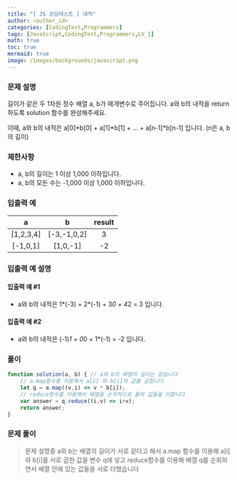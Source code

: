 ```yaml
---
title: "[ JS 코딩테스트 ] 내적"
author: <author_id>
categories: [CodingTest,Programmers]
tags: [JavaScript,CodingTest,Programmers,LV_1]
math: true
toc: true
mermaid: true
image: /images/backgrounds/javascript.png
---
```


### 문제 설명
길이가 같은 두 1차원 정수 배열 a, b가 매개변수로 주어집니다. a와 b의 내적을 return 하도록 solution 함수를 완성해주세요.

이때, a와 b의 내적은 a[0]*b[0] + a[1]*b[1] + ... + a[n-1]*b[n-1] 입니다. (n은 a, b의 길이)

### 제한사항
+ a, b의 길이는 1 이상 1,000 이하입니다.
+ a, b의 모든 수는 -1,000 이상 1,000 이하입니다.

### 입출력 예

|a|b|result|
|:---:|:---:|:---:|
|[1,2,3,4]|[-3,-1,0,2]|3|
|[-1,0,1]|[1,0,-1]|-2|

### 입출력 예 설명
#### 입출력 예 #1
- a와 b의 내적은 1*(-3) + 2*(-1) + 3*0 + 4*2 = 3 입니다.

#### 입출력 예 #2
- a와 b의 내적은 (-1)*1 + 0*0 + 1*(-1) = -2 입니다.

### 풀이
```javascript
function solution(a, b) { // a와 b의 배열의 길이는 같습니다
    // a.map함수를 이용해서 a[i] 와 b[i]의 값을 곱합니다
    let q = a.map((v,i) => v * b[i]);
    // reduce함수를 이용해서 배열을 순차적으로 돌며 값들을 더합니다
    var answer = q.reduce((i,v) => i+v);
    return answer;
}
```

### 문제 풀이
>문제 설명중  a와 b는 배열의 길이가 서로 같다고 해서 a.map 함수를 이용해 a[i]와 b[i]를 서로 곱한 값을 변수 q에 넣고 reduce함수를 이용해 배열 q를 순회하면서 배열 안에 있는 값들을 서로 더했습니다

